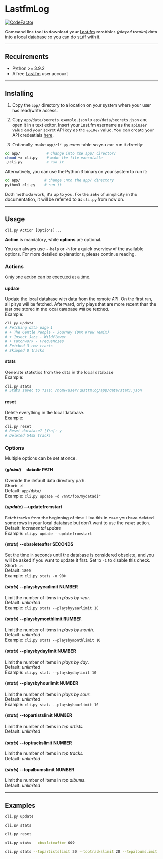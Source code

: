 # LastfmLog

[![CodeFactor](https://img.shields.io/codefactor/grade/github/etrusci-org/lastfmlog/main)](https://www.codefactor.io/repository/github/etrusci-org/lastfmlog)

Command line tool to download your [Last.fm](https://last.fm) scrobbles *(played tracks)* data into a local database so you can do stuff with it.

---

## Requirements

- Python >= 3.9.2
- A free [Last.fm](https://www.last.fm/join) user account

---

## Installing

1. Copy the `app/` directory to a location on your system where your user has read/write access.

2. Copy `app/data/secrets.example.json` to `app/data/secrets.json` and open it in a text editor. Insert your Last.fm username as the `apiUser` value and your secret API key as the `apiKey` value. You can create your API credentials [here](https://www.last.fm/api/accounts).

3. Optionally, make `app/cli.py` executable so you can run it directly:


```bash
cd app/            # change into the app/ directory
chmod +x cli.py    # make the file executable
./cli.py           # run it
```

Alternatively, you can use the Python 3 binary on your system to run it:

```bash
cd app/           # change into the app/ directory
python3 cli.py    # run it
```

Both methods work; it's up to you. For the sake of simplicity in the documentation, it will be referred to as `cli.py` from now on.

---

## Usage

`cli.py Action [Options]...`

**Action** is mandatory, while **options** are optional.

You can always use `--help` or `-h` for a quick overview of the available options. For more detailed explanations, please continue reading.

### Actions

Only one action can be executed at a time.

#### update

Update the local database with data from the remote API. On the first run, all plays will be fetched. Afterward, only plays that are more recent than the last one stored in the local database will be fetched.  
Example:
```bash
cli.py update
# Fetching data page 1
# + The Gentle People - Journey (DMX Krew remix)
# + Insect Jazz - Wildflower
# + Patchwork - Frequencies
# Fetched 3 new tracks
# Skipped 0 tracks
```

#### stats

Generate statistics from the data in the local database.  
Example:
```bash
cli.py stats
# Stats saved to file: /home/user/lastfmlog/app/data/stats.json
```

#### reset

Delete everything in the local database.  
Example:
```bash
cli.py reset
# Reset database? [Y/n]: y
# Deleted 5495 tracks
```

### Options

Multiple options can be set at once.

#### (*global*) --datadir PATH

Override the default data directory path.  
Short: `-d`  
Default: `app/data/`  
Example: `cli.py update -d /mnt/foo/mydatadir`

#### (*update*) --updatefromstart

Fetch tracks from the beginning of time. Use this in case you have deleted some rows in your local database but don't want to use the `reset` action.  
Default: *incremental update*  
Example: `cli.py update --updatefromstart`

#### (*stats*) --obsoleteafter SECONDS

Set the time in seconds until the database is considered obsolete, and you will be asked if you want to update it first. Set to `-1` to disable this check.  
Short: `-o`  
Default: `1800`  
Example: `cli.py stats -o 900`

#### (*stats*) --playsbyyearlimit NUMBER

Limit the number of items in *plays by year*.  
Default: *unlimited*  
Example: `cli.py stats --playsbyyearlimit 10`

#### (*stats*) --playsbymonthlimit NUMBER

Limit the number of items in *plays by month*.  
Default: *unlimited*  
Example: `cli.py stats --playsbymonthlimit 10`

#### (*stats*) --playsbydaylimit NUMBER

Limit the number of items in *plays by day*.  
Default: *unlimited*  
Example: `cli.py stats --playsbydaylimit 10`

#### (*stats*) --playsbyhourlimit NUMBER

Limit the number of items in *plays by hour*.  
Default: *unlimited*  
Example: `cli.py stats --playsbyhourlimit 10`

#### (*stats*) --topartistslimit NUMBER

Limit the number of items in *top artists*.  
Default: *unlimited*

#### (*stats*) --toptrackslimit NUMBER

Limit the number of items in *top tracks*.  
Default: *unlimited*

#### (*stats*) --topalbumslimit NUMBER

Limit the number of items in *top albums*.  
Default: *unlimited*

---

## Examples

```bash
cli.py update
```

```bash
cli.py stats
```

```bash
cli.py reset
```

```bash
cli.py stats --obsoleteafter 600 
```

```bash
cli.py stats --topartistslimit 20 --toptrackslimit 20 --topalbumslimit 20 --playsbymonthlimit 12 --playsbydaylimit 30 --playsbyhourlimit 24
```
